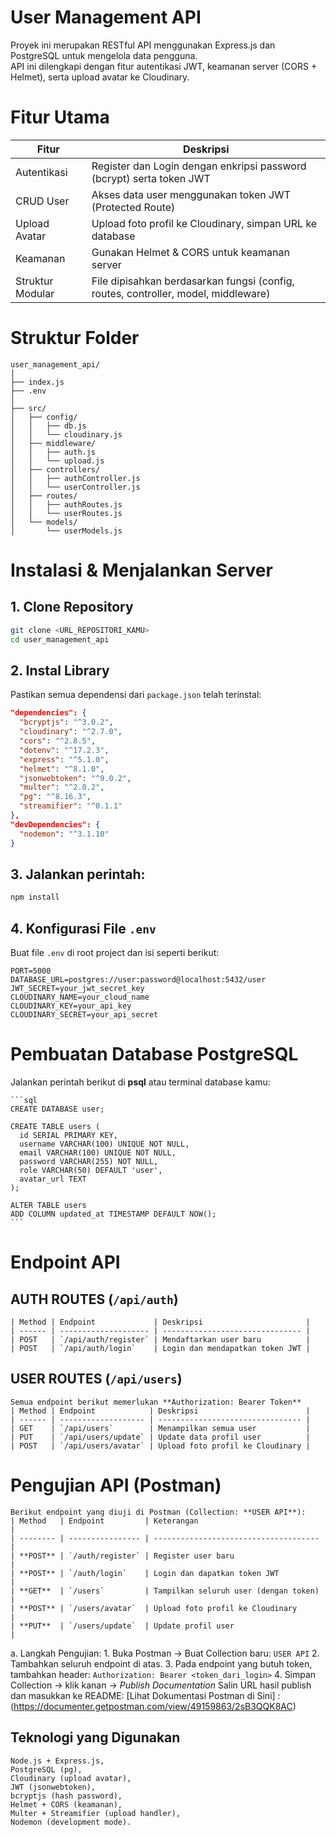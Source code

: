 # User Management API 
Proyek ini merupakan RESTful API menggunakan Express.js dan PostgreSQL untuk mengelola data pengguna.  
API ini dilengkapi dengan fitur autentikasi JWT, keamanan server (CORS + Helmet), serta upload avatar ke Cloudinary.

# Fitur Utama 
| Fitur | Deskripsi |
|-------|------------|
| Autentikasi | Register dan Login dengan enkripsi password (bcrypt) serta token JWT |
| CRUD User | Akses data user menggunakan token JWT (Protected Route) |
| Upload Avatar | Upload foto profil ke Cloudinary, simpan URL ke database |
| Keamanan | Gunakan Helmet & CORS untuk keamanan server |
| Struktur Modular | File dipisahkan berdasarkan fungsi (config, routes, controller, model, middleware) |

# Struktur Folder
```
user_management_api/
│
├── index.js
├── .env
│
├── src/
│   ├── config/
│   │   ├── db.js
│   │   └── cloudinary.js
│   ├── middleware/
│   │   ├── auth.js
│   │   └── upload.js
│   ├── controllers/
│   │   ├── authController.js
│   │   └── userController.js
│   ├── routes/
│   │   ├── authRoutes.js
│   │   └── userRoutes.js
│   └── models/
│       └── userModels.js

````

# Instalasi & Menjalankan Server
## 1. Clone Repository
```bash
git clone <URL_REPOSITORI_KAMU>
cd user_management_api
````
## 2. Instal Library
Pastikan semua dependensi dari `package.json` telah terinstal:
```json
"dependencies": {
  "bcryptjs": "^3.0.2",
  "cloudinary": "^2.7.0",
  "cors": "^2.8.5",
  "dotenv": "^17.2.3",
  "express": "^5.1.0",
  "helmet": "^8.1.0",
  "jsonwebtoken": "^9.0.2",
  "multer": "^2.0.2",
  "pg": "^8.16.3",
  "streamifier": "^0.1.1"
},
"devDependencies": {
  "nodemon": "^3.1.10"
}
```

## 3. Jalankan perintah:
```bash
npm install
```

## 4. Konfigurasi File `.env`
Buat file `.env` di root project dan isi seperti berikut:
```env
PORT=5000
DATABASE_URL=postgres://user:password@localhost:5432/user
JWT_SECRET=your_jwt_secret_key
CLOUDINARY_NAME=your_cloud_name
CLOUDINARY_KEY=your_api_key
CLOUDINARY_SECRET=your_api_secret
```

# Pembuatan Database PostgreSQL
  Jalankan perintah berikut di **psql** atau terminal database kamu:
    
    ```sql
    CREATE DATABASE user;
    
    CREATE TABLE users (
      id SERIAL PRIMARY KEY,
      username VARCHAR(100) UNIQUE NOT NULL,
      email VARCHAR(100) UNIQUE NOT NULL,
      password VARCHAR(255) NOT NULL,
      role VARCHAR(50) DEFAULT 'user',
      avatar_url TEXT
    );
    
    ALTER TABLE users
    ADD COLUMN updated_at TIMESTAMP DEFAULT NOW();
    ```

# Endpoint API
  ## AUTH ROUTES (`/api/auth`)
    | Method | Endpoint             | Deskripsi                       |
    | ------ | -------------------- | ------------------------------- |
    | POST   | `/api/auth/register` | Mendaftarkan user baru          |
    | POST   | `/api/auth/login`    | Login dan mendapatkan token JWT |
  
  ## USER ROUTES (`/api/users`)
    Semua endpoint berikut memerlukan **Authorization: Bearer Token**
    | Method | Endpoint            | Deskripsi                        |
    | ------ | ------------------- | -------------------------------- |
    | GET    | `/api/users`        | Menampilkan semua user           |
    | PUT    | `/api/users/update` | Update data profil user          |
    | POST   | `/api/users/avatar` | Upload foto profil ke Cloudinary |
  
  # Pengujian API (Postman)
    Berikut endpoint yang diuji di Postman (Collection: **USER API**):
    | Method   | Endpoint         | Keterangan                            |
    | -------- | ---------------- | ------------------------------------- |
    | **POST** | `/auth/register` | Register user baru                    |
    | **POST** | `/auth/login`    | Login dan dapatkan token JWT          |
    | **GET**  | `/users`         | Tampilkan seluruh user (dengan token) |
    | **POST** | `/users/avatar`  | Upload foto profil ke Cloudinary      |
    | **PUT**  | `/users/update`  | Update profil user                    |
  
   a. Langkah Pengujian:
    1. Buka Postman → Buat Collection baru: `USER API`
    2. Tambahkan seluruh endpoint di atas.
    3. Pada endpoint yang butuh token, tambahkan header:
       ```
       Authorization: Bearer <token_dari_login>
       ```
    4. Simpan Collection → klik kanan → *Publish Documentation*
       Salin URL hasil publish dan masukkan ke README:
       [Lihat Dokumentasi Postman di Sini] : (https://documenter.getpostman.com/view/49159863/2sB3QQK8AC)

##  Teknologi yang Digunakan
    Node.js + Express.js,
    PostgreSQL (pg),
    Cloudinary (upload avatar),
    JWT (jsonwebtoken),
    bcryptjs (hash password),
    Helmet + CORS (keamanan),
    Multer + Streamifier (upload handler),
    Nodemon (development mode).
